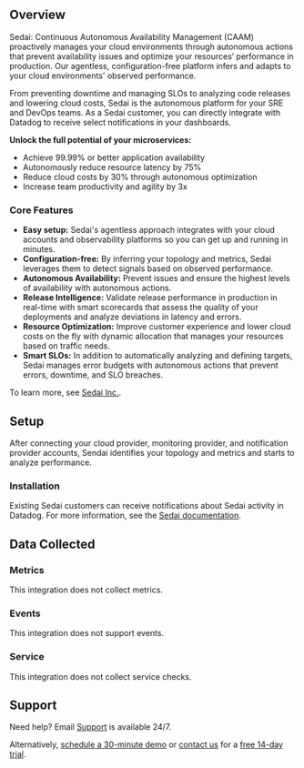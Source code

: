 
## Overview


Sedai: Continuous Autonomous Availability Management (CAAM) proactively manages your cloud environments through autonomous actions that prevent availability issues and optimize your resources’ performance in production. Our agentless, configuration-free platform infers and adapts to your cloud environments' observed performance. 

From preventing downtime and managing SLOs to analyzing code releases and lowering cloud costs, Sedai is the autonomous platform for your SRE and DevOps teams. As a Sedai customer, you can directly integrate with Datadog to receive select notifications in your dashboards.

**Unlock the full potential of your microservices:**
* Achieve 99.99% or better application availability
* Autonomously reduce resource latency by 75%
* Reduce cloud costs by 30% through autonomous optimization
* Increase team productivity and agility by 3x

### Core Features

* **Easy setup:** Sedai's agentless approach integrates with your cloud accounts and observability platforms so you can get up and running in minutes.
* **Configuration-free:** By inferring your topology and metrics, Sedai leverages them to detect signals based on observed performance.
* **Autonomous Availability:** Prevent issues and ensure the highest levels of availability with autonomous actions.
* **Release Intelligence:** Validate release performance in production in real-time with smart scorecards that assess the quality of your deployments and analyze deviations in latency and errors.
* **Resource Optimization:** Improve customer experience and lower cloud costs on the fly with dynamic allocation that manages your resources based on traffic needs.
* **Smart SLOs:** In addition to automatically analyzing and defining targets, Sedai manages error budgets with autonomous actions that prevent errors, downtime, and SLO breaches.

To learn more, see [Sedai Inc.][1].

## Setup

After connecting your cloud provider, monitoring provider, and notification provider accounts, Sendai identifies your topology and metrics and starts to analyze performance.

### Installation

Existing Sedai customers can receive notifications about Sedai activity in Datadog. For more information, see the [Sedai documentation][6].


## Data Collected

### Metrics

This integration does not collect metrics.

### Events

This integration does not support events.

### Service

This integration does not collect service checks.

## Support

Need help? Email [Support][3] is available 24/7.

Alternatively, [schedule a 30-minute demo][2] or [contact us][5] for a [free 14-day trial][2]. 


[1]:[https://www.sedai.io]
[2]:[https://calendly.com/sedai/sedai-demo]
[3]:[email:support@sedai.io]
[4]:[https://sedai.gitbook.io/sedai/]
[5]:[email:contact@sedai.io]
[6]:[https://sedai.gitbook.io/sedai/sedai-user-guide/controls/notifications]
